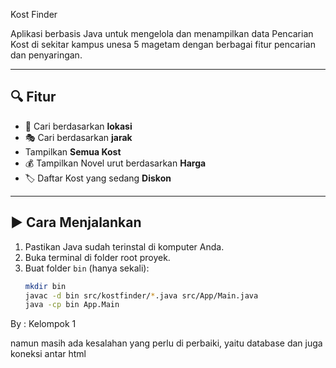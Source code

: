 Kost Finder 

Aplikasi berbasis Java untuk mengelola dan menampilkan data Pencarian Kost di sekitar kampus unesa 5 magetam dengan berbagai fitur pencarian dan penyaringan.

---

## 🔍 Fitur

- 🔎 Cari berdasarkan **lokasi**
- 🎭 Cari berdasarkan **jarak**
-  Tampilkan **Semua Kost**
- 💰 Tampilkan Novel urut berdasarkan **Harga**
- 🏷️ Daftar Kost yang sedang **Diskon**

---


## ▶️ Cara Menjalankan

1. Pastikan Java sudah terinstal di komputer Anda.
2. Buka terminal di folder root proyek.
3. Buat folder `bin` (hanya sekali):
   ```bash
   mkdir bin
   javac -d bin src/kostfinder/*.java src/App/Main.java
   java -cp bin App.Main

By : Kelompok 1


namun masih ada kesalahan yang perlu di perbaiki, yaitu database dan juga koneksi antar html 
